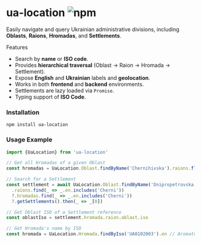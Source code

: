 # ua-location ![npm](https://img.shields.io/npm/v/ua-location)

Easily navigate and query Ukrainian administrative divisions,
including **Oblasts**, **Raions**, **Hromadas**, and **Settlements**.

Features

- Search by **name** or **ISO code**.
- Provides **hierarchical traversal** (Oblast → Raion → Hromada → Settlement).
- Expose **English** and **Ukrainian** labels and **geolocation**.
- Works in both **frontend** and **backend** environments.
- Settlements are lazy loaded via `Promise`.
- Typing support of **ISO Code**.

### Installation

```
npm install ua-location
```

### Usage Example

```ts
import {UaLocation} from 'ua-location'

// Get all Hromadas of a given Oblast
const hromadas = UaLocation.Oblast.findByName('Chernihivska').raions.flatMap(_ => _.hromadas)

// Search for a Settlement
const settlement = await UaLocation.Oblast.findByName('Dnipropetrovska')
  .raions.find(_ => _.en.includes('Cherni'))
  ?.hromadas.find(_ => _.en.includes('Cherni'))
  ?.getSettlements().then(_ => _[0])

// Get Oblast ISO of a Settlement reference
const oblastIso = settlement.hromada.raion.oblast.iso

// Get Hromada's name by ISO
const hromada = UaLocation.Hromada.findByIso('UA0102003').en // Aromatnenska
```